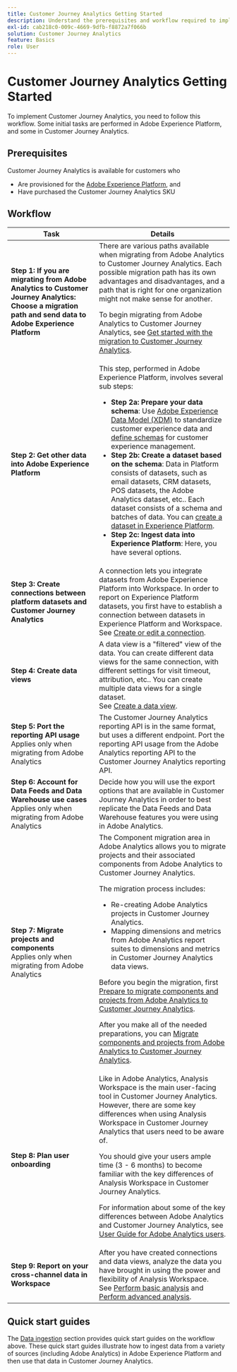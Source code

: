 ```yaml
---
title: Customer Journey Analytics Getting Started
description: Understand the prerequisites and workflow required to implement Customer Journey Analytics.
exl-id: cab218c0-009c-4669-9dfb-f8872a7f066b
solution: Customer Journey Analytics
feature: Basics
role: User
---
```

# Customer Journey Analytics Getting Started

To implement Customer Journey Analytics, you need to follow this workflow. Some initial tasks are performed in Adobe Experience Platform, and some in Customer Journey Analytics.

## Prerequisites

Customer Journey Analytics is available for customers who 

* Are provisioned for the [Adobe Experience Platform](https://www.adobe.com/experience-platform.html), and 
* Have purchased the Customer Journey Analytics SKU

## Workflow

| Task | Details |
| --- | --- |
| **Step 1: If you are migrating from Adobe Analytics to Customer Journey Analytics: Choose a migration path and send data to Adobe Experience Platform** | There are various paths available when migrating from Adobe Analytics to Customer Journey Analytics. Each possible migration path has its own advantages and disadvantages, and a path that is right for one organization might not make sense for another. <p>To begin migrating from Adobe Analytics to Customer Journey Analytics, see [Get started with the migration to Customer Journey Analytics](/help/getting-started/cja-migration/cja-migration-getstarted.md). <!-- [Utilizing Adobe Analytics report suite data in Customer Journey Analytics](/help/getting-started/aa-vs-cja/aa-data-in-cja.md) --> </p> |
| **Step 2: Get other data into Adobe Experience Platform** | This step, performed in Adobe Experience Platform, involves several sub steps:<ul><li>**Step 2a: Prepare your data schema**: Use [Adobe Experience Data Model (XDM)](https://experienceleague.adobe.com/docs/experience-platform/xdm/home.html) to standardize customer experience data and [define schemas](https://experienceleague.adobe.com/docs/experience-platform/xdm/tutorials/create-schema-ui.html) for customer experience management.</li><li>**Step 2b: Create a dataset based on the schema**: Data in Platform consists of datasets, such as email datasets, CRM datasets, POS datasets, the Adobe Analytics dataset, etc.. Each dataset consists of a schema and batches of data. You can [create a dataset in Experience Platform](https://experienceleague.adobe.com/docs/platform-learn/getting-started-for-data-architects-and-data-engineers/create-datasets.html).</li><li>**Step 2c: Ingest data into Experience Platform**: Here, you have several options.</li></ul> |
| **Step 3: Create connections between platform datasets and Customer Journey Analytics** | A connection lets you integrate datasets from Adobe Experience Platform into Workspace. In order to report on Experience Platform datasets, you first have to establish a connection between datasets in Experience Platform and Workspace.<br>See [Create or edit a connection](/help/connections/create-connection.md). |
| **Step 4: Create data views** | A data view is a "filtered" view of the data. You can create different data views for the same connection, with different settings for visit timeout, attribution, etc.. You can create multiple data views for a single dataset.<br>See [Create a data view](/help/data-views/create-dataview.md). |
| **Step 5: Port the reporting API usage**</br>Applies only when migrating from Adobe Analytics | The Customer Journey Analytics reporting API is in the same format, but uses a different endpoint. Port the reporting API usage from the Adobe Analytics reporting API to the Customer Journey Analytics reporting API. | 
| **Step 6: Account for Data Feeds and Data Warehouse use cases**</br>Applies only when migrating from Adobe Analytics | Decide how you will use the export options that are available in Customer Journey Analytics in order to best replicate the Data Feeds and Data Warehouse features you were using in Adobe Analytics. <!-- link to docs Rob is creating --> |
| **Step 7: Migrate projects and components**</br>Applies only when migrating from Adobe Analytics | The Component migration area in Adobe Analytics allows you to migrate projects and their associated components from Adobe Analytics to Customer Journey Analytics.<p>The migration process includes:</p><ul><li>Re-creating Adobe Analytics projects in Customer Journey Analytics.</li><li>Mapping dimensions and metrics from Adobe Analytics report suites to dimensions and metrics in Customer Journey Analytics data views.</li></ul><p>Before you begin the migration, first [Prepare to migrate components and projects from Adobe Analytics to Customer Journey Analytics](https://experienceleague.adobe.com/docs/analytics/admin/admin-tools/component-migration/prepare-component-migration.html).</p><p>After you make all of the needed preparations, you can [Migrate components and projects from Adobe Analytics to Customer Journey Analytics](https://experienceleague.adobe.com/docs/analytics/admin/admin-tools/component-migration/component-migration.html).</p> |
| **Step 8: Plan user onboarding** | Like in Adobe Analytics, Analysis Workspace is the main user-facing tool in Customer Journey Analytics. However, there are some key differences when using Analysis Workspace in Customer Journey Analytics that users need to be aware of.<p>You should give your users ample time (3 - 6 months) to become familiar with the key differences of Analysis Workspace in Customer Journey Analytics.</p><p>For information about some of the key differences between Adobe Analytics and Customer Journey Analytics, see [User Guide for Adobe Analytics users](/help/getting-started/aa-to-cja-user.md).</p> | 
| **Step 9: Report on your cross-channel data in Workspace** | After you have created connections and data views, analyze the data you have brought in using the power and flexibility of Analysis Workspace.<br>See [Perform basic analysis](/help/analysis-workspace/perform-basic-analysis.md) and [Perform advanced analysis](/help/analysis-workspace/perform-adv-analysis.md). |

## Quick start guides

The [Data ingestion](../data-ingestion/data-ingestion.md) section provides quick start guides on the workflow above. These quick start guides illustrate how to ingest data from a variety of sources (including Adobe Analytics) in Adobe Experience Platform and then use that data in Customer Journey Analytics.
